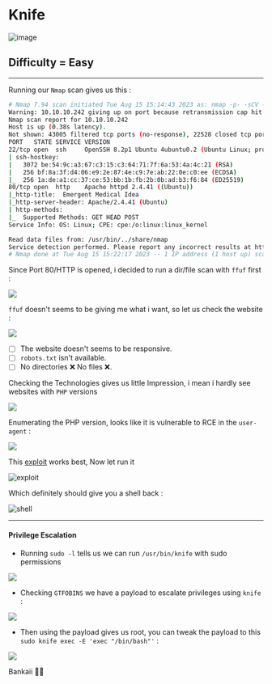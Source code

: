 # Knife

![image](https://github.com/sec-fortress/sec-fortress.github.io/assets/132317714/71a484af-5666-4437-9db8-af5c862bb639)

## Difficulty = Easy
---
Running our `Nmap` scan gives us this :

```sh
# Nmap 7.94 scan initiated Tue Aug 15 15:14:43 2023 as: nmap -p- -sCV -v --min-rate=1000 -T4 -oN nmap.txt 10.10.10.242
Warning: 10.10.10.242 giving up on port because retransmission cap hit (6).
Nmap scan report for 10.10.10.242
Host is up (0.38s latency).
Not shown: 43005 filtered tcp ports (no-response), 22528 closed tcp ports (conn-refused)
PORT   STATE SERVICE VERSION
22/tcp open  ssh     OpenSSH 8.2p1 Ubuntu 4ubuntu0.2 (Ubuntu Linux; protocol 2.0)
| ssh-hostkey: 
|   3072 be:54:9c:a3:67:c3:15:c3:64:71:7f:6a:53:4a:4c:21 (RSA)
|   256 bf:8a:3f:d4:06:e9:2e:87:4e:c9:7e:ab:22:0e:c0:ee (ECDSA)
|_  256 1a:de:a1:cc:37:ce:53:bb:1b:fb:2b:0b:ad:b3:f6:84 (ED25519)
80/tcp open  http    Apache httpd 2.4.41 ((Ubuntu))
|_http-title:  Emergent Medical Idea
|_http-server-header: Apache/2.4.41 (Ubuntu)
| http-methods: 
|_  Supported Methods: GET HEAD POST
Service Info: OS: Linux; CPE: cpe:/o:linux:linux_kernel

Read data files from: /usr/bin/../share/nmap
Service detection performed. Please report any incorrect results at https://nmap.org/submit/ .
# Nmap done at Tue Aug 15 15:22:17 2023 -- 1 IP address (1 host up) scanned in 453.52 seconds
```

Since Port 80/HTTP is opened, i decided to run a dir/file scan with `ffuf` first :

![](https://i.imgur.com/9zNGc3s.png)

`ffuf` doesn't seems to be giving me what i want, so let us check the website :

![](https://i.imgur.com/V6RCP5d.png)

- [ ] The website doesn't seems to be responsive.
- [ ] `robots.txt` isn't available.
- [ ] No directories ❌ No files ❌.

Checking the Technologies gives us little Impression, i mean i hardly see websites with `PHP` versions

![](https://i.imgur.com/zT3Uh9q.png)

Enumerating the PHP version, looks like it is vulnerable to RCE in the `user-agent` :

![](https://i.imgur.com/Gm8liXg.png)

This [exploit](https://github.com/flast101/php-8.1.0-dev-backdoor-rce/blob/main/revshell_php_8.1.0-dev.py) works best, Now let run it

![exploit](https://i.imgur.com/bLI58ng.png)

Which definitely should give you a shell back :

![shell](https://i.imgur.com/DLz4zzI.png)

---
#### Privilege Escalation

- Running `sudo -l` tells us we can run `/usr/bin/knife` with sudo permissions

![](https://i.imgur.com/DGEScpU.png)

- Checking `GTFOBINS` we have a payload to escalate privileges using `knife` :

![](https://i.imgur.com/RGophOu.png)

- Then using the payload gives us root, you can tweak the payload to this `sudo knife exec -E 'exec "/bin/bash"'` :

![](https://i.imgur.com/jutXDrm.png)

Bankaii 🧘‍♀️


